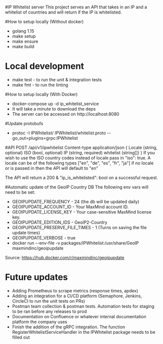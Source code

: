 #IP Whitelist server
This project serves an API that takes in an IP and a whitelist of countries and will return if the IP is whitelisted.  

#How to setup locally (Without docker)
* golang 1.15
* make setup
* make ensure
* make build

# Local development
* make test - to run the unit & integration tests
* make fmt - to run the linting

#How to setup locally (With Docker)
* docker-compose up -d ip_whitelist_service
* It will take a minute to download the deps
* The server can be accessed on http://localhost:8080

#Update protobufs
* protoc -I IPWhitelist/ IPWhitelist/whitelist.proto --go_out=plugins=grpc:IPWhitelist

#API
POST /api/v1/ipwhitelist
Content-type application/json
{
Locale (string, optional)
ISO (bool, optional)
IP (string, required)
whitelist (string[])
}
If you wish to use the ISO country codes instead of locale pass in "iso": true.
A locale can be of the following types ["en", "de", "es", "fr", "ja"] if no locale or is passed in then the API will default to "en"

The API will return a 200 & "ip_is_whitelisted": bool on a successful request.

#Automatic update of the GeoIP Country DB
The following env vars will need to be set: 
* GEOIPUPDATE_FREQUENCY - 24 (the db will be updated daily)
* GEOIPUPDATE_ACCOUNT_ID - Your MaxMind account ID.
* GEOIPUPDATE_LICENSE_KEY - Your case-sensitive MaxMind license key.
* GEOIPUPDATE_EDITION_IDS - GeoIP2-Country
* GEOIPUPDATE_PRESERVE_FILE_TIMES - 1 (Turns on saving the file update times)
* GEOIPUPDATE_VERBOSE - true
* docker run --env-file <file> -v packages/IPWhitelist:/usr/share/GeoIP maxmindinc/geoipupdate

Source: https://hub.docker.com/r/maxmindinc/geoipupdate

# Future updates
* Adding Prometheus to scrape metrics (response times, apdex)
* Adding an integration for a CI/CD platform (Semaphore, Jenkins, CircleCI to run the unit tests on PRs)
* Postman team collection & postman tests. Automation tests for staging to be ran before any releases to prod
* Documentation on Confluence or whatever internal documentation platform the company uses
* Finish the addition of the gRPC integration.  The function RegisterWhitelistServiceHandler in the IPWhitelist package needs to be filled out